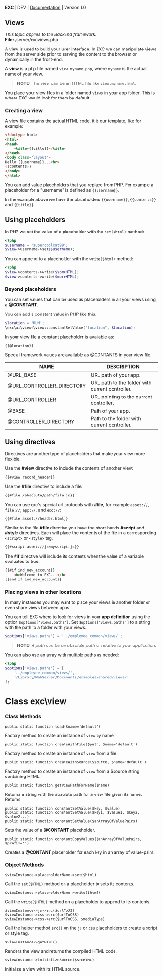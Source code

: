 **EXC** | DEV | [Documentation](./doc_index.md) | Version 1.0<BR>

## Views ##
*This topic applies to the BackEnd framework.*<BR>
**File:** /server/excviews.php<BR>


A view is used to build your user interface. In EXC we can manipulate views from the server side prior to serving the content to the browser or dynamically in the front-end.

A **view** is a php file named `view.myname.php`, where `myname` is the actual name of your view.

> **NOTE:** The view can be an HTML file like  `view.myname.html`.

You place your view files in a folder named `views` in your app folder. This is where EXC would look for them by default.

### Creating a view ###

A view file contains the actual HTML code, it is our template, like for example:

```HTML
<!doctype html>
<html>
<head>
	<title>{{title}}</title>
</head>
<body class='layout'>
Hello {{username}}...<br>
{{contents}}
</body>
</html>
```
You can add value placeholders that you replace from PHP. For example a placeholder for a "username" is defined as `{{username}}`.

In the example above we have the placeholders `{{username}}`, `{{contents}}` and `{{title}}`.

## Using placeholders ##

In PHP we set the value of a placeholder with the `set($html)` method:

```PHP
<?php
$username = "supercoolcat99";
$view->username->set($username);
```

You can append to a placeholder with the `write($html)` method:
```PHP
<?php
$view->contents->write($someHTML);
$view->contents->write($moreHTML);
```

### Beyond placeholders ###

You can set values that can be used as placeholders in all your views using a **@CONSTANT**.

You can add a constant value in PHP like this:

```PHP
$location = 'RUM';
\exc\ui\views\view::constantSetValue("location", $location);
```
In your view file a constant placeholder is available as:

```
{{@location}}
```

Special framework values are available as @CONTANTS in your view file.

| NAME | DESCRIPTION |
| -- | -- |
| @URL_BASE | URL path of your app. |
| @URL_CONTROLLER_DIRECTORY | URL path to the folder with current controller. |
| @URL_CONTROLLER | URL pointing to the current controller. |
| @BASE | Path of your app. |
| @CONTROLLER_DIRECTORY | Path to the folder with current controller. |

## Using directives ##

Directives are another type of placeholders that make your view more flexible.

Use the **#view** directive to include the contents of another view:
```HTML
{{#view record_header}}
```

Use the **#file** directive to include a file:
```html
{{#file /absolute/path/file.js}}
```
You can use exc's special url protocols with **#file**, for example `asset://`, `file://`,  `app://`, and `exc://`:
```HTML
{{#file asset://header.html}}
```
Similar to the file **#file** directive you have the short hands **#script** and **#style** directives. Each will place the contents of the file in a corresponding `<script>` or `<style>` tag.
```HTML
{{#script asset://js/myscript.js}}
```
The **#if** directive will include its contents when the value of a variable evaluates to true.
```HTML
{{#if ind_new_account}}
	<b>Welcome to EXC...</b>
{{end if ind_new_account}}
```


### Placing views in other locations ###

In many instances you may want to place your views in another folder or even share views between apps.

You can tell EXC where to look for views in your **app definition** using the option `$options['views.paths']`. Set `$options['views.paths']` to a string with the path to a folder with your views.

```php
$options['views.paths'] = '../employee_common/views/';
```

> **NOTE:** *A path can be an absolute path or relative to your application.*

You can also use an array with multiple paths as needed:
```php
<?php
$options['views.paths'] = [
	'../employee_common/views/',
	'/Library/WebServer/Documents/examples/shared/views/',
];
```

# Class exc\view #

### Class Methods ###

```
public static function load($name='default')
```

Factory method to create an instance of `view` by name.

```
public static function createWithFile($path, $name='default')
```

Factory method to create an instance of `view` from a file.

```
public static function createWithSource($source, $name='default')
```
Factory method to create an instance of `view` from a $source string containing HTML.

```
public static function getViewPathForName($name)
```

Returns a string with the absolute path for a view file given its name. Returns

```
public static function constantSetValue($key, $value)
public static function constantSetValue($key1, $value1, $key2, $value2...)
public static function constantSetValue($anArrayOfValuePairs)
```
Sets the value of a **@CONTANT** placeholder.

```
public static function constantCopyValues($anArrayOfValuePairs, $prefix='')
```
Creates a **@CONTANT** placeholder for each key in an array of value-pairs.


### Object Methods ###

```
$viewInstance->placeholderName->set($html)
```
Call the `set($HTML)` method on a placeholder to sets its contents.

```
$viewInstance->placeholderName->write($html)
```

Call the `write($HTML)` method on a placeholder to append to its contents.

```
$viewInstance->js->src($urlToJS)
$viewInstance->css->src($urlToCSS)
$viewInstance->css->src($urlToCSS, $mediaType)
```

Call the helper method `src()` on the `js` or `css` placeholders to create a script or style tag.


```
$viewInstance->getHTML()
```
Renders the view and returns the compiled HTML code.

```
$viewInstance->initializeSource($srcHTML)
```
Initialize a view with its HTML source.
